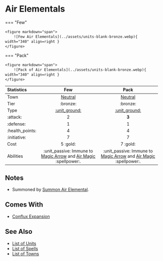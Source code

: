 # Air Elementals

=== "Few"

    <figure markdown="span">
        ![Few Air Elementals](../assets/units-blank-bronze.webp){ width="340" align=right }
    </figure>

=== "Pack"

    <figure markdown="span">
        ![Pack of Air Elementals](../assets/units-blank-bronze.webp){ width="340" align=right }
    </figure>


| Statistics | Few | Pack |
| :--- | :---: | :---: |
| Town | [Neutral](../towns/neutral.md) | [Neutral](../towns/neutral.md) |
| Tier | :bronze: | :bronze: |
| Type | [:unit_ground:](../keywords/ground_unit.md) | [:unit_ground:](../keywords/ground_unit.md) |
| :attack: | 2 | **3** |
| :defense: | 1 | 1 |
| :health_points: | 4 | 4 |
| :initiative: | 7 | 7 |
| Cost | 5 :gold: | 7 :gold: |
| Abilities | :unit_passive: Immune to [Magic Arrow](../spells/magic_arrow.md) and [Air Magic](../spells/school_of_air_magic.md) :spellpower:. | :unit_passive: Immune to [Magic Arrow](../spells/magic_arrow.md) and [Air Magic](../spells/school_of_air_magic.md) :spellpower:. |


## Notes

- Summoned by [Summon Air Elemental](../spells/summon_air_elemental.md).


## Comes With

- [Conflux Expansion](../content/conflux_expansion.md)


## See Also

- [List of Units](index.md)
- [List of Spells](../spells/index.md)
- [List of Towns](../towns/index.md)